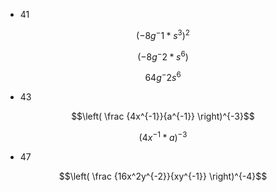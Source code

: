 * 41

$$(-8g^-1*s^3)^2$$

$$(-8g^-2*s^6)$$

$$64g^-2s^6$$

* 43

$$\left( \frac {4x^{-1}}{a^{-1}} \right)^{-3}$$

$$\left(  {4x^{-1} * a} \right)^{-3}$$


* 47

$$\left( \frac {16x^2y^{-2}}{xy^{-1}} \right)^{-4}$$
